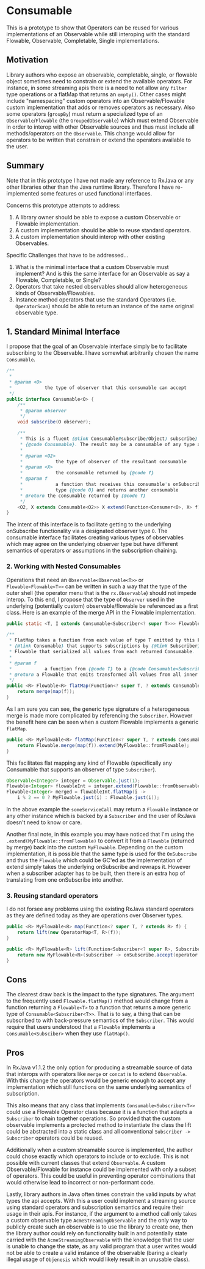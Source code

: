 # Consumable

This is a prototype to show that Operators can be reused for various implementations of an Observable while still interoping with the standard Flowable, Observable, Completable, Single implementations. 

## Motivation

Library authors who expose an observable, completable, single, or flowable object sometimes need to constrain or extend the available operators. For instance, in some streaming apis there is a need to not allow any `filter` type operations or a flatMap that returns an `empty()`. Other cases might include "namespacing" custom operators into an Observable/Flowable custom implementation that adds or removes operators as necessary. Also some operators (`groupBy`) must return a specialized type of an `Observable`/`Flowable` (the `GroupedObservable`) which must extend Observable in order to interop with other Observable sources and thus must include all methods/operators on the `Observable`. This change would allow for operators to be written that constrain or extend the operators available to the user.    

## Summary

Note that in this prototype I have not made any reference to RxJava or any other libraries other than the Java runtime library. Therefore I have re-implemented some features or used functional interfaces. 

Concerns this prototype attempts to address:
 
 1. A library owner should be able to expose a custom Observable or Flowable implementation.
 2. A custom implementation should be able to reuse standard operators.
 3. A custom implementation should interop with other existing Observables.

Specific Challenges that have to be addressed...

 1. What is the minimal interface that a custom Observable must implement? And is this the same interface for an Observable as say a Flowable, Completable, or Single? 
 2. Operators that take nested observables should allow heterogeneous kinds of Observable/Flowables.
 3. Instance method operators that use the standard Operators (i.e. `OperatorScan`) should be able to return an instance of the same original observable type. 

## 1. Standard Minimal Interface

I propose that the goal of an Observable interface simply be to facilitate subscribing to the Observable. I have somewhat arbitrarily chosen the name `Consumable`. 

```java
/**
 *
 * @param <O>
 *            the type of observer that this consumable can accept
 */
public interface Consumable<O> {
    /**
     * @param observer
     */
    void subscribe(O observer);

    /**
     * This is a fluent {@link Consumable#subscribe(Object) subscribe} which must return a
     * {@code Consumable}. The result may be a consumable of any type and any observer type.
     * 
     * @param <O2>
     *            the type of observer of the resultant consumable
     * @param <X>
     *            the consumable returned by {@code f}
     * @param f
     *            a function that receives this consumable's onSubscribe which takes an observer
     *            type {@code O} and returns another consumable
     * @return the consumable returned by {@code f}
     */
    <O2, X extends Consumable<O2>> X extend(Function<Consumer<O>, X> f);
}
```

The intent of this interface is to facilitate getting to the underlying onSubscribe functionality via a designated observer type `O`. The consumable interface facilitates creating various types of observables which may agree on the underlying observer type but have different semantics of operators or assumptions in the subscription chaining. 

### 2. Working with Nested Consumables

Operations that need an `Observable<Observable<T>>` or `Flowable<Flowable<T>>` can be written in such a way that the type of the outer shell (the operator menu that is the `rx.Observable`) should not impede interop. To this end, I propose that the type of `Observer` used in the underlying (potentially custom) observable/flowable be referenced as a first class. Here is an example of the merge API in the Flowable implementation. 

```java
public static <T, I extends Consumable<Subscriber<? super T>>> Flowable<T> merge(Consumable<Subscriber<? super I>> others);

/**
 * FlatMap takes a function from each value of type T emitted by this Flowable to a
 * {@link Consumable} that supports subscriptions by {@link Subscriber} and returns a
 * Flowable that serialized all values from each returned Consumable.
 * 
 * @param f
 *            a function from {@code T} to a {@code Consumable<Subscriber<? super R>>}
 * @return a Flowable that emits transformed all values from all inner flowables.
 */
public <R> Flowable<R> flatMap(Function<? super T, ? extends Consumable<Subscriber<? super R>>> f) {
    return merge(map(f));
}
```

As I am sure you can see, the generic type signature of a heterogeneous merge is made more complicated by referencing the `Subscriber`. However the benefit here can be seen when a custom Flowable implements a generic `flatMap`. 

```java
public <R> MyFlowable<R> flatMap(Function<? super T, ? extends Consumable<Subscriber<R>>> f) {
    return Flowable.merge(map(f)).extend(MyFlowable::fromFlowable);
}
```

This facilitates flat mapping any kind of Flowable (specifically any Consumable that supports an observer of type `Subscriber`).

```java
Observable<Integer> integer = Observable.just(1);
Flowable<Integer> flowableInt = integer.extend(Flowable::fromObservable);
Flowable<Integer> merged = flowableInt.flatMap(i ->
    i % 2 == 0 ? MyFlowable.just(i) : Flowable.just(i));
```

In the above example the `someServiceCall` may return a `Flowable` instance or any other instance which is backed by a `Subscriber` and the user of RxJava doesn't need to know or care. 

Another final note, in this example you may have noticed that I'm using the `.extend(MyFlowable::fromFlowable)` to convert it from a `Flowable` (returned by merge) back into the custom `MyFlowable`. Depending on the custom implementation, it is possible that the same type is used for the `OnSubscribe` and thus the `Flowable` which could be GC'ed as the implementation of extend simply takes the underlying onSubscribe and rewraps it. However when a subscriber adapter has to be built, then there is an extra hop of translating from one onSubscribe into another. 

### 3. Reusing standard operators

I do not forsee any problems using the existing RxJava standard operators as they are defined today as they are operations over Observer types. 

```java
public <R> MyFlowable<R> map(Function<? super T, ? extends R> f) {
    return lift(new OperatorMap<T, R>(f));
}

public <R> MyFlowable<R> lift(Function<Subscriber<? super R>, Subscriber<? super T>> operator) {
    return new MyFlowable<R>(subscriber -> onSubscribe.accept(operator.apply(subscriber)));
}
```

## Cons

The clearest draw back is the impact to the type signatures. The argument to the frequently used `Flowable.flatMap()` method would change from a function returning a `Flowable<T>` to a function that returns a more generic type of `Consumable<Subscriber<T>>`. That is to say, a thing that can be subscribed to with back-pressure semantics of the `Subscriber`. This would require that users understood that a `Flowable` implements a `Consumable<Subsciber>` when they use `flatMap()`.    

## Pros

In RxJava v1.1.2 the only option for producing a streamable source of data that interops with operators like `merge` or `concat` is to extend  `Observable`. With this change the operators would be generic enough to accept any implementation which still functions on the same underlying semantics of subscription. 

This also means that any class that implements `Consumable<Subscriber<T>>` could use a Flowable Operator class because it is a function that adapts a `Subscriber` to chain together operations. So provided that the custom observable implements a protected method to instantiate the class the lift could be abstracted into a static class and all conventional `Subscriber -> Subscriber` operators could be reused.

Additionally when a custom streamable source is implemented, the author could chose exactly which operators to include or to exclude. This is not possible with current classes that extend `Observable`. A custom Observable/Flowable for instance could be implemented with only a subset of operators. This could be useful in preventing operator combinations that would otherwise lead to incorrect or non-performant code. 

Lastly, library authors in Java often times constrain the valid inputs by what types the api accepts. With this a user could implement a streaming source using standard operators and subscription semantics and require their usage in their apis. For instance, if the argument to a method call only takes a custom observable type `AcmeStreamingObservable` and the only way to publicly create such an observable is to use the library to create one, then the library author could rely on functionality built in and potentially state carried with the `AcmeStreamingObservable` with the knowledge that the user is unable to change the state, as any valid program that a user writes would not be able to create a valid instance of the observable (baring a clearly illegal usage of `Objenesis` which would likely result in an unusable class).